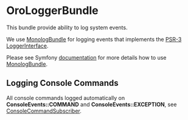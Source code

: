 OroLoggerBundle
===============

This bundle provide ability to log system events.

We use [MonologBundle](https://github.com/symfony/monolog-bundle) for logging events that implements the [PSR-3 LoggerInterface](https://github.com/php-fig/fig-standards/blob/master/accepted/PSR-3-logger-interface.md).

Please see Symfony [documentation](http://symfony.com/doc/current/logging.html) for more details how to use [MonologBundle](https://github.com/symfony/monolog-bundle).

## Logging Console Commands

All console commands logged automatically on **ConsoleEvents::COMMAND** and **ConsoleEvents::EXCEPTION**, see [ConsoleCommandSubscriber](./EventSubscriber/ConsoleCommandSubscriber.php).
